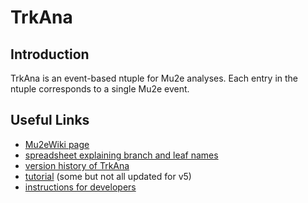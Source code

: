 # TrkAna

## Introduction

TrkAna is an event-based ntuple for Mu2e analyses. Each entry in the ntuple corresponds to a single Mu2e event. 

## Useful Links

* [Mu2eWiki page](https://mu2ewiki.fnal.gov/wiki/TrkAna)
* [spreadsheet explaining branch and leaf names](https://docs.google.com/spreadsheets/d/1IMZVgj74vxGTWqAFRtFEEcYChujJyc38VcopZh52jhc/edit)
* [version history of TrkAna](https://mu2ewiki.fnal.gov/wiki/TrkAna#Version_History_.2F_TrkAna_Musings)
* [tutorial](tutorial/README.md) (some but not all updated for v5)
* [instructions for developers](https://mu2ewiki.fnal.gov/wiki/TrkAna#For_Developers)
